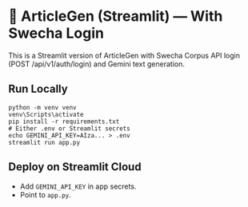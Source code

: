# 📰 ArticleGen (Streamlit) — With Swecha Login

This is a Streamlit version of ArticleGen with Swecha Corpus API login (POST /api/v1/auth/login) and Gemini text generation.

## Run Locally
```
python -m venv venv
venv\Scripts\activate
pip install -r requirements.txt
# Either .env or Streamlit secrets
echo GEMINI_API_KEY=AIza... > .env
streamlit run app.py
```

## Deploy on Streamlit Cloud
- Add `GEMINI_API_KEY` in app secrets.
- Point to `app.py`.
